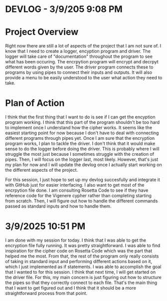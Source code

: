# DEVLOG - 3/9/205 9:08 PM

# Project Overview
Right now there are still a lot of aspects of the project that I am not sure of. I know that I need to create a logger, encyption program and driver. The logger will take care of "documentation" throughout the program to see what has been occuring. The encrpytion program will encrypt and decrpyt different words given by the user. The driver program connects these to programs by using pipes to connect their inputs and outputs. It will also provide a menu to be easily understood to the user what action they need to take.

# Plan of Action
I think that the first thing that I want to do is see if I can get the encyption program working. I think that this part of the program shouldn't be too hard to implement once I understand how the cipher works. It seems like the easiest starting point for now because I don't have to deal with connecting different programs through pipes yet. Once I am sure that the encryption program works, I plan to tackle the driver. I don't think that it would make sense to do the logger before doing the driver. This is probably where I will struggle the most just because I sometimes struggle with the creation of pipes. Then, I will focus on the logger last, most likely. However, that's just my plan for now and I will update the devlog once I actually start working on the different aspects of the project. 


For this session, I just hope to set up my devlog succesfully and integrate it with GitHub just for easier interfacing. I also want to get most of the encrpytion file done. I am consulting Rosetta Code to see if they have reference code for the Vigenere cypher rather than completing starting from scratch. Then, I will figure out how to handle the different commands passed as standard inputs and how to handle them. 

# 3/9/2025 10:51 PM
I am done with my session for today. I think that I was able to get the encryption file fully running. It was pretty straightforward. I was able to find inspiration for the cipher code on Rosetta Code which was the part that helped me the most. From that, the rest of the program only really consists of taking in standard input and performing different actions based on it, which I just implemented as if statements. I was able to accomplish the goal that I wanted to for this session. I think that next time, I will get started on the driver file. For this, my main concern is just figuring out how to structure the pipes so that they correctly connect to each file. That's the main thing that I want to get figured out and I think that it should be a more straightforward process from that point.